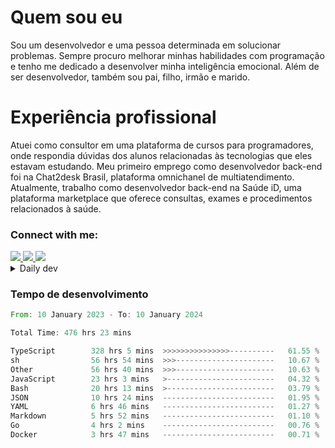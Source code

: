 # Quem sou eu
Sou um desenvolvedor e uma pessoa determinada em solucionar problemas. Sempre procuro melhorar minhas habilidades com programação e tenho me dedicado a desenvolver minha inteligência emocional. Além de ser desenvolvedor, também sou pai, filho, irmão e marido.

# Experiência profissional
Atuei como consultor em uma plataforma de cursos para programadores, onde respondia dúvidas dos alunos relacionadas às tecnologias que eles estavam estudando.
Meu primeiro emprego como desenvolvedor back-end foi na Chat2desk Brasil, plataforma omnichanel de multiatendimento.
Atualmente, trabalho como desenvolvedor back-end na Saúde iD, uma plataforma marketplace que oferece consultas, exames e procedimentos relacionados à saúde.

### Connect with me:
<a href="https://www.linkedin.com/in/theusmoreira" target="_blank" >
<img src="https://img.shields.io/badge/linkedin-%230077B5.svg?&style=for-the-badge&logo=linkedin&logoColor=white ">
</a>
<a href="https://www.instagram.com/matheus.s.moreira/" target="_blank">
<img src="https://img.shields.io/badge/instagram-%23E4405F.svg?&style=for-the-badge&logo=instagram&logoColor=white">
</a>
<a href="mailto:matheussm301@gmail.com"  target="_blank">
<img src="https://img.shields.io/badge/gmail-%23E4405F.svg?&style=for-the-badge&logo=gmail&logoColor=white">
</a>


<details>
  <summary>Daily dev </summary>
<p>
  <a href="https://app.daily.dev/matheussantos"><img src="https://github.com/matheus-santos-moreira/matheus-santos-moreira/blob/master/devcard.svg" width="200" alt="Matheus Santos's Dev Card"/></a>
 </p>
</details>

<h3>Tempo de desenvolvimento</h3>

<!--START_SECTION:waka-->

```rust
From: 10 January 2023 - To: 10 January 2024

Total Time: 476 hrs 23 mins

TypeScript        328 hrs 5 mins  >>>>>>>>>>>>>>>----------   61.55 %
sh                56 hrs 54 mins  >>>----------------------   10.67 %
Other             56 hrs 40 mins  >>>----------------------   10.63 %
JavaScript        23 hrs 3 mins   >------------------------   04.32 %
Bash              20 hrs 13 mins  >------------------------   03.79 %
JSON              10 hrs 24 mins  -------------------------   01.95 %
YAML              6 hrs 46 mins   -------------------------   01.27 %
Markdown          5 hrs 52 mins   -------------------------   01.10 %
Go                4 hrs 2 mins    -------------------------   00.76 %
Docker            3 hrs 47 mins   -------------------------   00.71 %
```

<!--END_SECTION:waka-->
